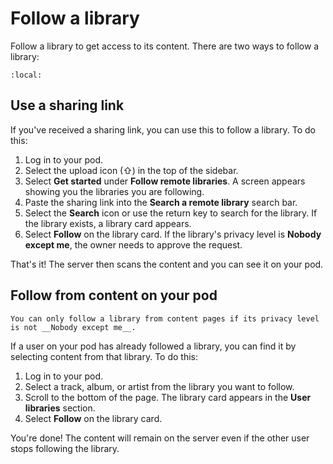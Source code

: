 # Follow a library

Follow a library to get access to its content. There are two ways to follow a library:

```{contents}
:local:
```

## Use a sharing link

If you've received a sharing link, you can use this to follow a library. To do this:

1. Log in to your pod.
2. Select the upload icon (⇧) in the top of the sidebar.
3. Select __Get started__ under __Follow remote libraries__. A screen appears showing you the libraries you are following.
4. Paste the sharing link into the __Search a remote library__ search bar.
5. Select the __Search__ icon or use the return key to search for the library. If the library exists, a library card appears.
6. Select __Follow__ on the library card. If the library's privacy level is __Nobody except me__, the owner needs to approve the request.

That's it! The server then scans the content and you can see it on your pod.

## Follow from content on your pod

```{note}
You can only follow a library from content pages if its privacy level is not __Nobody except me__.
```

If a user on your pod has already followed a library, you can find it by selecting content from that library. To do this:

1. Log in to your pod.
2. Select a track, album, or artist from the library you want to follow.
3. Scroll to the bottom of the page. The library card appears in the __User libraries__ section.
4. Select __Follow__ on the library card.

You're done! The content will remain on the server even if the other user stops following the library.